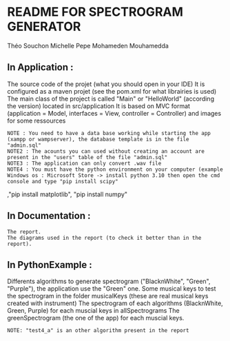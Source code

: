 # README FOR SPECTROGRAM GENERATOR

Théo Souchon
Michelle Pepe
Mohameden Mouhamedda


## In Application :

The source code of the projet (what you should open in your IDE)
	It is configured as a maven projet (see the pom.xml for what librairies is used)
	The main class of the project is called "Main" or "HelloWorld" (according the version) located in src/application
	It is based on MVC format (application = Model, interfaces = View, controller = Controller) and images for some ressources
	
	NOTE : You need to have a data base working while starting the app (xampp or wampserver), the database template is in the file "admin.sql"
	NOTE2 : The acounts you can used without creating an account are present in the "users" table of the file "admin.sql"
	NOTE3 : The application can only convert .wav file
	NOTE4 : You must have the python environment on your computer (example Windows os : Microsoft Store -> install python 3.10 then open the cmd console and type "pip install scipy"
,"pip install matplotlib", "pip install numpy"
## In Documentation :

	The report.
	The diagrams used in the report (to check it better than in the report).

## In PythonExample :

Differents algorithms to generate spectrogram ("BlacknWhite", "Green", "Purple"), the application use the "Green" one.
	Some musical keys to test the spectrogram in the folder musicalKeys (these are real musical keys created with instrument)
	The spectrogram of each algorithms (BlacknWhite, Green, Purple) for each muscial keys in allSpectrograms
	The greenSpectrogram (the one of the app) for each muscial keys.
	
	NOTE: "test4_a" is an other algorithm present in the report


